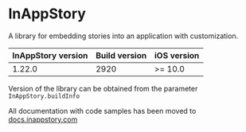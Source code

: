 # InAppStory

A library for embedding stories into an application with customization.

| InAppStory version | Build version | iOS version |
|--------------------|---------------|-------------|
| 1.22.0             | 2920          | >= 10.0     |

Version of the library can be obtained from the parameter `InAppStory.buildInfo`

All documentation with code samples has been moved to [docs.inappstory.com](https://docs.inappstory.com/sdk-guides/ios/how-to-get-started.html)